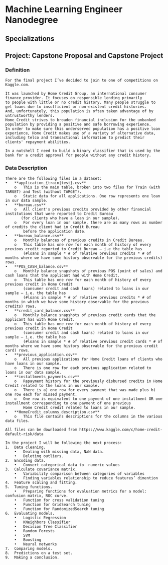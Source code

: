 # Machine Learning Engineer Nanodegree
## Specializations
## Project: Capstone Proposal and Capstone Project

### Definition

	For the final project I’ve decided to join to one of competitions on Kaggle.com. 
	
	It was launched by Home Credit Group, an international consumer finance provider. It focuses on responsible lending primarily 
	to people with little or no credit history. Many people struggle to get loans due to insufficient or non-existent credit histories. 
	And, unfortunately, this population is often taken advantage of by untrustworthy lenders. 
	Home Credit strives to broaden financial inclusion for the unbanked population by providing a positive and safe borrowing experience. 
	In order to make sure this underserved population has a positive loan experience, Home Credit makes use of a variety of alternative data, 
	including telco and transactional information to predict their clients' repayment abilities.
	
	In a nutshell I need to build a binary classifier that is used by the bank for a credit approval for people without any credit history.
	
### Data Description

	There are the following files in a dataset:
	•   **application_{train|test}.csv**
		o	This is the main table, broken into two files for Train (with TARGET) and Test (without TARGET).
		o	Static data for all applications. One row represents one loan in our data sample.
	•	**bureau.csv**
		o	All client's previous credits provided by other financial institutions that were reported to Credit Bureau 
		   (for clients who have a loan in our sample).
		o	For every loan in our sample, there are as many rows as number of credits the client had in Credit Bureau
     		before the application date.
	•	**bureau_balance.csv**
		o	Monthly balances of previous credits in Credit Bureau.
		o	This table has one row for each month of history of every previous credit reported to Credit Bureau – i.e the table has 
		    (#loans in sample * # of relative previous credits * # of months where we have some history observable for the previous credits) rows.
	•	**POS_CASH_balance.csv**
		o	Monthly balance snapshots of previous POS (point of sales) and cash loans that the applicant had with Home Credit.
		o	This table has one row for each month of history of every previous credit in Home Credit 
		    (consumer credit and cash loans) related to loans in our sample – i.e. the table has 
		    (#loans in sample * # of relative previous credits * # of months in which we have some history observable for the previous credits) rows.
	•	**credit_card_balance.csv**
		o	Monthly balance snapshots of previous credit cards that the applicant has with Home Credit.
		o	This table has one row for each month of history of every previous credit in Home Credit 
			(consumer credit and cash loans) related to loans in our sample – i.e. the table has 
			(#loans in sample * # of relative previous credit cards * # of months where we have some history observable for the previous credit card) rows.
	•	**previous_application.csv**
		o	All previous applications for Home Credit loans of clients who have loans in our sample.
		o	There is one row for each previous application related to loans in our data sample.
	•	**installments_payments.csv**
		o	Repayment history for the previously disbursed credits in Home Credit related to the loans in our sample.
		o	There is a) one row for every payment that was made plus b) one row each for missed payment.
		o	One row is equivalent to one payment of one installment OR one installment corresponding to one payment of one previous 
			Home Credit credit related to loans in our sample.
	•	**HomeCredit_columns_description.csv**
		o	This file contains descriptions for the columns in the various data files.

	All files can be downloaded from https://www.kaggle.com/c/home-credit-default-risk/data

	In the project I will be following the next process:
	1.	Data cleaning.
		•	Dealing with missing data, NaN data.
		•	Deleting outliers.
	2.	Encoding data.
		•	Convert categorical data to  numeric values
	3.	Calculate covariance matrix. 
		•	Variability comparison between categories of variables
		•	Finding variables relationship to reduce features’ dimention
	4.	Feature scaling and fitting.
	5.	Tuning functions.
		•	Preparing functions for evaluation metrics for a model: confusion matrix, ROC curve.
		•	Function for cross validation tuning
		•	Function for GridSearch tuning
		•	Function for RandomizedSearch tuning
	6.	Evaluating models.
		•	Logistic Eegression
		•	KNeighbors Classifier
		•	Decision Tree Classifier
		•	Random Forests
		•	SVM
		•	Boosting
		•	Neural networks 
	7.	Comparing models.
	8.	Predictions on a test set.
	9.	Making a conclusion.
